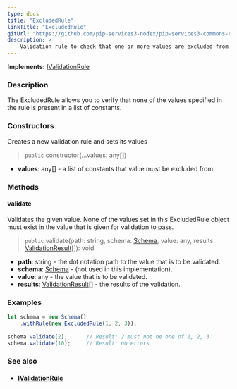 ```yaml
---
type: docs
title: "ExcludedRule"
linkTitle: "ExcludedRule"
gitUrl: "https://github.com/pip-services3-nodex/pip-services3-commons-nodex"
description: >
    Validation rule to check that one or more values are excluded from the list of constants.
---
```


**Implements:** [IValidationRule](../ivalidation_rule)

### Description

The ExcludedRule allows you to verify that none of the values specified in the rule is present in a list of constants.

### Constructors
Creates a new validation rule and sets its values

> `public` constructor(...values: any[])

- **values**: any[] - a list of constants that value must be excluded from

### Methods

#### validate
Validates the given value. None of the values set in this ExcludedRule object must exist 
in the value that is given for validation to pass.

> `public` validate(path: string, schema: [Schema](../schema), value: any, results: [ValidationResult](../validation_result)[]): void 

- **path**: string - the dot notation path to the value that is to be validated.
- **schema**: [Schema](../schema) - (not used in this implementation).
- **value**: any - the value that is to be validated.
- **results**: [ValidationResult](../validation_result)[] - the results of the validation.

### Examples

```typescript
let schema = new Schema()
    .withRule(new ExcludedRule(1, 2, 3));
 
schema.validate(2);      // Result: 2 must not be one of 1, 2, 3
schema.validate(10);     // Result: no errors

```

### See also
- #### [IValidationRule](../ivalidation_rule)
